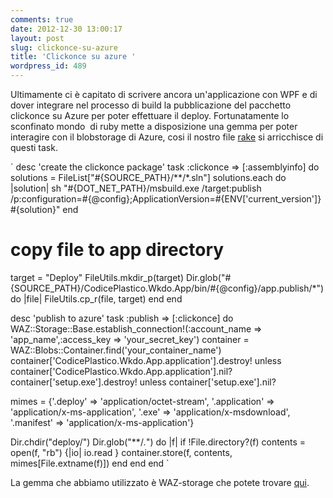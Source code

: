 ```yaml
---
comments: true
date: 2012-12-30 13:00:17
layout: post
slug: clickonce-su-azure
title: 'Clickonce su azure '
wordpress_id: 489
---
```


Ultimamente ci è capitato di scrivere ancora un'applicazione con WPF e di dover integrare nel processo di build la pubblicazione del pacchetto clickonce su Azure per poter effettuare il deploy. Fortunatamente lo sconfinato mondo  di ruby mette a disposizione una gemma per poter interagire con il blobstorage di Azure, cosi il nostro file [rake](http://blog.codiceplastico.com/ema/?p=17) si arricchisce di questi task.

<!-- more -->

`
desc 'create the clickonce package'
task :clickonce => [:assemblyinfo] do
  solutions = FileList["#{SOURCE_PATH}/**/*.sln"]
  solutions.each do |solution|
    sh "#{DOT_NET_PATH}/msbuild.exe /target:publish /p:configuration=#{@config};ApplicationVersion=#{ENV['current_version']} #{solution}"
  end

  # copy file to app directory
  target = "Deploy"
  FileUtils.mkdir_p(target)
  Dir.glob("#{SOURCE_PATH}/CodicePlastico.Wkdo.App/bin/#{@config}/app.publish/*") do |file|
    FileUtils.cp_r(file, target)
  end
end

desc 'publish to azure'
task :publish => [:clickonce] do
  WAZ::Storage::Base.establish_connection!(:account_name => 'app_name',:access_key => 'your_secret_key')
  container = WAZ::Blobs::Container.find('your_container_name')
  container['CodicePlastico.Wkdo.App.application'].destroy! unless container['CodicePlastico.Wkdo.App.application'].nil?
  container['setup.exe'].destroy! unless container['setup.exe'].nil?

  mimes = {'.deploy' => 'application/octet-stream', '.application' => 'application/x-ms-application', '.exe' => 'application/x-msdownload', '.manifest' => 'application/x-ms-application'}

  Dir.chdir("deploy/")
  Dir.glob("**/*.*") do |f|
    if !File.directory?(f)
      contents = open(f, "rb") {|io| io.read }
      container.store(f, contents, mimes[File.extname(f)])
    end
  end
end
`

La gemma che abbiamo utilizzato è WAZ-storage che potete trovare [qui](https://github.com/johnnyhalife/waz-storage).
